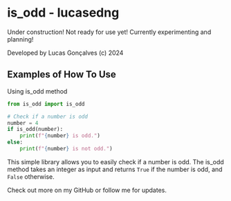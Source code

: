 # is_odd - lucasedng

Under construction! Not ready for use yet! Currently experimenting and planning!

Developed by Lucas Gonçalves (c) 2024

## Examples of How To Use

Using is_odd method

```python
from is_odd import is_odd

# Check if a number is odd
number = 4
if is_odd(number):
    print(f"{number} is odd.")
else:
    print(f"{number} is not odd.")
```
This simple library allows you to easily check if a number is odd. The is_odd method takes an integer as input and returns `True` if the number is odd, and `False` otherwise.

Check out more on my GitHub or follow me for updates.
